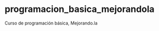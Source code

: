 programacion_basica_mejorandola
===============================

Curso de programación básica, Mejorando.la
